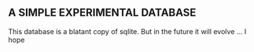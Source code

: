 ## A SIMPLE EXPERIMENTAL DATABASE
This database is a blatant copy of sqlite. But in the future it will evolve ... I hope
